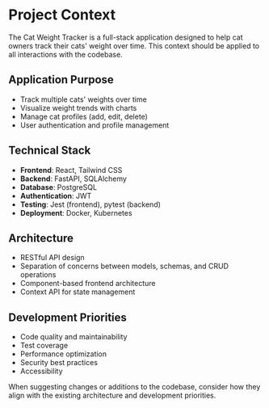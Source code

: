 # Project Context

The Cat Weight Tracker is a full-stack application designed to help cat owners track their cats' weight over time. This context should be applied to all interactions with the codebase.

## Application Purpose

- Track multiple cats' weights over time
- Visualize weight trends with charts
- Manage cat profiles (add, edit, delete)
- User authentication and profile management

## Technical Stack

- **Frontend**: React, Tailwind CSS
- **Backend**: FastAPI, SQLAlchemy
- **Database**: PostgreSQL
- **Authentication**: JWT
- **Testing**: Jest (frontend), pytest (backend)
- **Deployment**: Docker, Kubernetes

## Architecture

- RESTful API design
- Separation of concerns between models, schemas, and CRUD operations
- Component-based frontend architecture
- Context API for state management

## Development Priorities

- Code quality and maintainability
- Test coverage
- Performance optimization
- Security best practices
- Accessibility

When suggesting changes or additions to the codebase, consider how they align with the existing architecture and development priorities.
